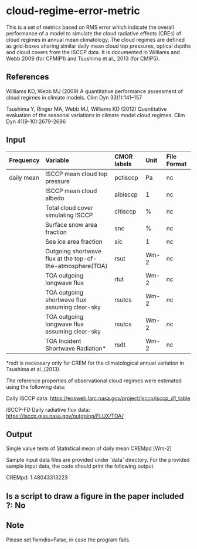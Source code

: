 # cloud-regime-error-metric
This is a set of metrics based on RMS error which indicate the overall performance of a model to simulate the cloud radiative effects (CREs) of cloud regimes in annual mean climatology. The cloud regimes are defined as grid-boxes sharing similar daily mean cloud top pressures, optical depths and cloud covers from the ISCCP data. It is documented in Williams and Webb 2009 (for CFMIP1) and Tsushima et al., 2013 (for CMIP5).

References
----------
Williams KD, Webb MJ (2009) A quantitative performance assessment of cloud regimes in climate models. Clim Dyn 33(1):141–157

Tsushima Y, Ringer MA, Webb MJ, Williams KD (2012) Quantitative evaluation of the seasonal variations in climate model cloud regimes. Clim Dyn 41(9-10):2679-2696

Input
----------

| Frequency | Variable | CMOR labels | Unit | File Format |
|:----------|:-----------------------------|:-------------|:------|:------------|
| daily mean | ISCCP mean cloud top pressure | pctisccp     | Pa    | nc
|  | ISCCP mean cloud albedo | albisccp     |  1    | nc
|  | Total cloud cover simulating ISCCP | cltisccp     |  %    | nc
|  | Surface snow area fraction | snc     |  %    | nc
|  | Sea ice area fraction  | sic     |  1    | nc
|  | Outgoing shortwave flux at the top-of-the-atmosphere(TOA)  | rsut     |  Wm-2    | nc
|  | TOA outgoing longwave flux  | rlut     |  Wm-2    | nc
|  | TOA outgoing shortwave flux assuming clear-sky | rsutcs     |  Wm-2    | nc
|  | TOA outgoing longwave flux assuming clear-sky | rsutcs     |  Wm-2    | nc
|  | TOA Incident Shortwave Radiation*  | rsdt     |  Wm-2    | nc

*rsdt is necessary only for CREM for the climatological annual variation in Tsushima et al.,(2013).


The reference properties of observational cloud regimes were estimated using the following data:

Daily ISCCP data: https://eosweb.larc.nasa.gov/project/isccp/isccp_d1_table

ISCCP-FD Daily radiative flux data: https://isccp.giss.nasa.gov/outgoing/FLUX/TOA/ 

Output
----------
Single value texts of Statistical mean of daily mean CREMpd [Wm-2]

Sample input data files are provided under 'data' directory.
For the provided sample input data, the code should print the following output. 

CREMpd:  1.48043313223
 
Is a script to draw a figure in the paper included ?: No
----------
Note
----------
Please set fixmdis=False, in case the program fails.

